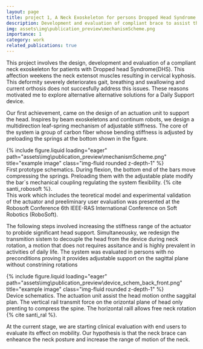 ```yaml
---
layout: page
title: project 1, A Neck Exoskeleton for persons Dropped Head Syndrome
description: Development and evaluation of compliant brace to assist the neck mobility of user with DHS
img: assets\img\publication_preview\mechanismScheme.png
importance: 1
category: work
related_publications: true
---
```



This project involves the design, development and evaluation of a compliant neck exoskeleton for patients with Dropped head Syndrome(DHS). This affection weekens the neck extensot muscles resulting in cervical kyphosis. This deformity severely deteriorates gait, breathing and swallowing and current orthosis does not succesfully address this issues.
These reasons motivated me to explore alternative alternative solutions for a Daily Support device.

Our first achievement, came on the design of an actuation unit to support the head. Inspires by beam exoskeletons and continum robots, we design a multidirection leaf-spring mechanism of adjustable stiffness. The core of the system ia group of carbon fiber whose bending stiffness is adjusted by preloading the springs at the bottom shown in the figure.

<div class="row">
    <div class="col-sm mt-3 mt-md-0">
        {% include figure.liquid loading="eager" path="assets\img\publication_preview\mechanismScheme.png" title="example image" class="img-fluid rounded z-depth-1" %}
    </div>
</div>
<div class="caption">
    First prototype schematics. During flexion, the bottom end of the bars move compressing the springs. Preloading them with the adjustable plate modify the bar`s mechanical coupling regulating the system flexibility. {% cite santi_robosoft %}. 
</div>
This work which includes the teoretical model and experimental validation of the actuator and preeliminary user evaluation was presented at the Robosoft Conference 6th IEEE-RAS International Conference on Soft Robotics (RoboSoft). 

The following steps involved increasing the stiffness range of the actuator to probide significant head support. Simultaneousky, we redesign the transmition sistem to decouple the head from the device during neck rotation, a motion that does not requires assitance and is highly prevalent in activities of daily life. 
The system was evaluated in persons with no preconditions proving it provides adjustable support on the sagittal plane without constrining rotations

<div class="row">
    <div class="col-sm mt-3 mt-md-0">
        {% include figure.liquid loading="eager" path="assets\img\publication_preview\device_schem_back_front.png" title="example image" class="img-fluid rounded z-depth-1" %}
    </div>
</div>
<div class="caption">
    Device schematics. The actuation unit assist the head motion onthe saggital plan. The vertical rail transmit force on the orizontal plane of head only prenting to compress the spine. The horizontal raill allows free neck rotation {% cite santi_ral %}. 
</div>

At the current stage, we are starting clinical evaluation with end users to evaluate its effect on mobility. Our hypothesis is that the neck brace can enheance the neck posture and increase the range of motion of the neck.  